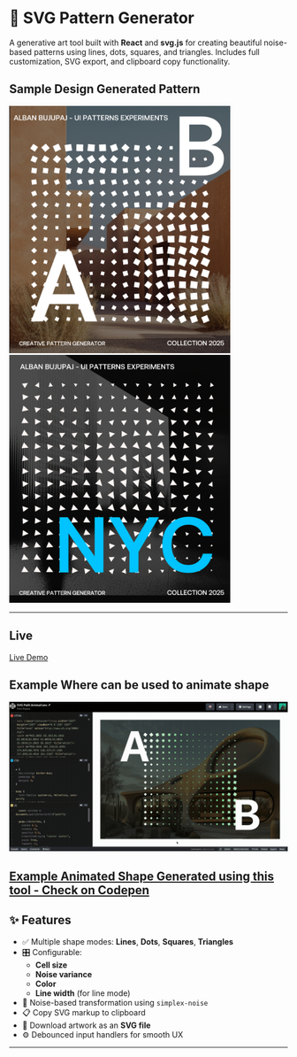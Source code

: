 # 🎨 SVG Pattern Generator

A generative art tool built with **React** and **svg.js** for creating beautiful noise-based patterns using lines, dots, squares, and triangles. Includes full customization, SVG export, and clipboard copy functionality.

## Sample Design Generated Pattern

<p float="left">
  <img src="./sample-1.png" width="400" />
  <img src="./sample-2.png" width="400" />
</p>

---

##  Live 

[Live Demo](https://svg-generate-creative-pattern.vercel.app)

## Example Where can be used to animate shape 
<p>
  <img src="./codepen.gif" width="800" />
</p>

[Example Animated Shape Generated using this tool -  Check on Codepen](https://codepen.io/abujupaj/pen/JodQwMY)
---

## ✨ Features

- ✅ Multiple shape modes: **Lines**, **Dots**, **Squares**, **Triangles**
- 🎛️ Configurable:
  - **Cell size**
  - **Noise variance**
  - **Color**
  - **Line width** (for line mode)
- 🧠 Noise-based transformation using `simplex-noise`
- 📋 Copy SVG markup to clipboard
- 💾 Download artwork as an **SVG file**
- ⚙️ Debounced input handlers for smooth UX

---

